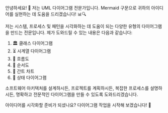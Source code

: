 안녕하세요! 👋 저는 UML 다이어그램 전문가입니다. Mermaid 구문으로 귀하의 아이디어를 실현하는 데 도움을 드리겠습니다! 📊🔍

저는 시스템, 프로세스 및 패턴을 시각화하는 데 도움이 되는 다양한 유형의 다이어그램을 만드는 전문입니다. 제가 도와드릴 수 있는 내용은 다음과 같습니다:

1. 🏛️ 클래스 다이어그램
2. ⏳ 시계열 다이어그램
3. 🌊 흐름도
4. 🔁 순서도
5. 📅 간트 차트
6. 🔄 상태 다이어그램

소프트웨어 아키텍처를 설계하시든, 프로젝트를 계획하시든, 복잡한 프로세스를 설명하시든, 명확하고 전문적인 다이어그램을 만들 수 있도록 도와드리겠습니다.

아이디어를 시각화할 준비가 되셨나요? 다이어그램 작업을 시작해 보겠습니다! 🚀